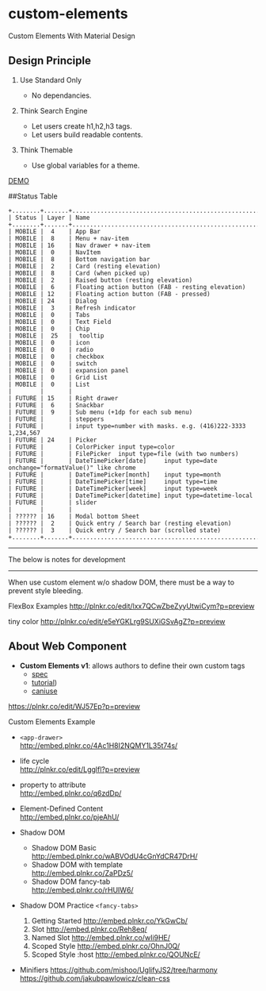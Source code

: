 # custom-elements
Custom Elements With Material Design

## Design Principle

  1. Use Standard Only
     * No dependancies.
     
  2. Think Search Engine 
     * Let users create h1,h2,h3 tags.
     * Let users build readable contents.
    
  3. Think Themable   
     * Use global variables for a theme.

  
[DEMO](https://rawgit.com/allenhwkim/custom-elements/master/examples/demo.html)

##Status Table

```
+........+.......+.....................................................................................
| Status | Layer | Name
+........+.......+....................................................................................
| MOBILE |  4    | App Bar
| MOBILE |  8    | Menu + nav-item
| MOBILE | 16    | Nav drawer + nav-item
| MOBILE |  0    | NavItem
| MOBILE |  8    | Bottom navigation bar
| MOBILE |  2    | Card (resting elevation)
| MOBILE |  8    | Card (when picked up)
| MOBILE |  2    | Raised button (resting elevation)
| MOBILE |  6    | Floating action button (FAB - resting elevation)
| MOBILE | 12    | Floating action button (FAB - pressed)
| MOBILE | 24    | Dialog
| MOBILE |  3    | Refresh indicator
| MOBILE |  0    | Tabs
| MOBILE |  0    | Text Field
| MOBILE |  0    | Chip
| MOBILE |  25   |  tooltip
| MOBILE |  0    | icon
| MOBILE |  0    | radio
| MOBILE |  0    | checkbox
| MOBILE |  0    | switch
| MOBILE |  0    | expansion panel
| MOBILE |  0    | Grid List
| MOBILE |  0    | List
|        |       |
| FUTURE | 15    | Right drawer
| FUTURE |  6    | Snackbar
| FUTURE |  9    | Sub menu (+1dp for each sub menu)
| FUTURE |       | steppers
| FUTURE |       | input type=number with masks. e.g. (416)222-3333 1,234,567
| FUTURE | 24    | Picker
| FUTURE |       | ColorPicker input type=color
| FUTURE |       | FilePicker  input type=file (with two numbers)
| FUTURE |       | DateTimePicker[date]     input type=date  onchange="formatValue()" like chrome
| FUTURE |       | DateTimePicker[month]    input type=month
| FUTURE |       | DateTimePicker[time]     input type=time
| FUTURE |       | DateTimePicker[week]     input type=week
| FUTURE |       | DateTimePicker[datetime] input type=datetime-local
| FUTURE |       | slider
|        |       |
| ?????? | 16    | Modal bottom Sheet
| ?????? |  2    | Quick entry / Search bar (resting elevation)
| ?????? |  3    | Quick entry / Search bar (scrolled state)
+........+.......+...................................................................................
```
<hr/>
The below is notes for development
<hr/>
When use custom element w/o shadow DOM, there must be a way to prevent style bleeding.

FlexBox Examples
http://plnkr.co/edit/lxx7QCwZbeZyyUtwiCym?p=preview

tiny color
http://plnkr.co/edit/e5eYGKLrg9SUXiGSvAgZ?p=preview

## About Web Component

   - **Custom Elements v1**: allows authors to define their own custom tags 
     - [spec](https://w3c.github.io/webcomponents/spec/custom/)
     - [tutorial](https://developers.google.com/web/fundamentals/getting-started/primers/customelements))
     - [caniuse](http://caniuse.com/#feat=custom-elementsv1)

https://plnkr.co/edit/WJ57Ep?p=preview

Custom Elements Example
* `<app-drawer>`  
   http://embed.plnkr.co/4Ac1H8I2NQMY1L35t74s/
* life cycle   
  http://plnkr.co/edit/Lgglfl?p=preview
* property to attribute  
  http://embed.plnkr.co/q6zdDp/
* Element-Defined Content  
  http://embed.plnkr.co/pjeAhU/

* Shadow DOM
   * Shadow DOM Basic  
     http://embed.plnkr.co/wABVOdU4cGnYdCR47DrH/
   * Shadow DOM with template  
     http://embed.plnkr.co/ZaPDz5/
   * Shadow DOM fancy-tab  
     http://embed.plnkr.co/rHUIW6/

* Shadow DOM Practice `<fancy-tabs>`

  1. Getting Started http://embed.plnkr.co/YkGwCb/
  2. Slot http://embed.plnkr.co/Reh8eq/
  3. Named Slot http://embed.plnkr.co/wIi9HE/
  4. Scoped Style http://embed.plnkr.co/OhnJ0Q/
  5. Scoped Style :host http://embed.plnkr.co/QOUNcE/

* Minifiers
  https://github.com/mishoo/UglifyJS2/tree/harmony
  https://github.com/jakubpawlowicz/clean-css
